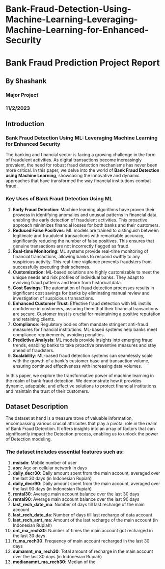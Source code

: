 # Bank-Fraud-Detection-Using-Machine-Learning-Leveraging-Machine-Learning-for-Enhanced-Security
# Bank Fraud Prediction Project Report

## By Shashank
### Major Project
### 11/2/2023

## Introduction
### Bank Fraud Detection Using ML: Leveraging Machine Learning for Enhanced Security

The banking and financial sector is facing a growing challenge in the form of fraudulent activities. As digital transactions become increasingly prevalent, the need for robust fraud detection mechanisms has never been more critical. In this paper, we delve into the world of **Bank Fraud Detection using Machine Learning**, showcasing the innovative and dynamic approaches that have transformed the way financial institutions combat fraud.

### Key Uses of Bank Fraud Detection Using ML

1. **Early Fraud Detection**: Machine learning algorithms have proven their prowess in identifying anomalies and unusual patterns in financial data, enabling the early detection of fraudulent activities. This proactive approach minimizes financial losses for both banks and their customers.
2. **Reduced False Positives**: ML models are trained to distinguish between legitimate and fraudulent transactions with remarkable accuracy, significantly reducing the number of false positives. This ensures that genuine transactions are not incorrectly flagged as fraud.
3. **Real-time Monitoring**: ML systems provide real-time monitoring of financial transactions, allowing banks to respond swiftly to any suspicious activity. This real-time vigilance prevents fraudsters from successfully executing their schemes.
4. **Customization**: ML-based solutions are highly customizable to meet the unique needs and risk profiles of individual banks. They adapt to evolving fraud patterns and learn from historical data.
5. **Cost Savings**: The automation of fraud detection processes results in significant cost savings for banks by eliminating manual review and investigation of suspicious transactions.
6. **Enhanced Customer Trust**: Effective fraud detection with ML instills confidence in customers, assuring them that their financial transactions are secure. Customer trust is crucial for maintaining a positive reputation and retaining clients.
7. **Compliance**: Regulatory bodies often mandate stringent anti-fraud measures for financial institutions. ML-based systems help banks meet compliance requirements, avoiding penalties.
8. **Predictive Analysis**: ML models provide insights into emerging fraud trends, enabling banks to take proactive preventive measures and stay ahead of fraudsters.
9. **Scalability**: ML-based fraud detection systems can seamlessly scale with the growth of a bank's customer base and transaction volume, ensuring continued effectiveness with increasing data volumes.

In this paper, we explore the transformative power of machine learning in the realm of bank fraud detection. We demonstrate how it provides dynamic, adaptable, and effective solutions to protect financial institutions and maintain the trust of their customers.

## Dataset Description

The dataset at hand is a treasure trove of valuable information, encompassing various crucial attributes that play a pivotal role in the realm of Bank Fraud Detection. It offers insights into an array of factors that can significantly impact the Detection process, enabling us to unlock the power of Detection modeling.

### The dataset includes essential features such as:

1. **msisdn**: Mobile number of user
2. **aon**: Age on cellular network in days
3. **daily_decr30**: Daily amount spent from the main account, averaged over the last 30 days (in Indonesian Rupiah)
4. **daily_decr90**: Daily amount spent from the main account, averaged over the last 90 days (in Indonesian Rupiah)
5. **rental30**: Average main account balance over the last 30 days
6. **rental90**: Average main account balance over the last 90 days
7. **last_rech_date_ma**: Number of days till last recharge of the main account
8. **last_rech_date_da**: Number of days till last recharge of data account
9. **last_rech_amt_ma**: Amount of the last recharge of the main account (in Indonesian Rupiah)
10. **cnt_ma_rech30**: Number of times the main account got recharged in the last 30 days
11. **fr_ma_rech30**: Frequency of main account recharged in the last 30 days
12. **sumamnt_ma_rech30**: Total amount of recharge in the main account over the last 30 days (in Indonesian Rupiah)
13. **medianamnt_ma_rech30**: Median of the
